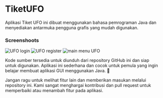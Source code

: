 # TiketUFO

Aplikasi Tiket UFO ini dibuat menggunakan bahasa pemrograman Java dan menyediakan antarmuka pengguna grafis yang mudah digunakan.

### Screenshoots
![UFO login](https://user-images.githubusercontent.com/93025188/222883939-b44dd328-2206-4162-811d-aa899d58ad45.png)
![UFO register](https://user-images.githubusercontent.com/93025188/222883984-3cf7efd3-790c-46e0-a1d7-a97389892e7d.png)
![main menu UFO](https://user-images.githubusercontent.com/93025188/222883996-d8f32e66-4f92-4346-90fb-1ebafc5f0159.png)

Kode sumber tersedia untuk diunduh dari repository GitHub ini dan siap untuk digunakan. Aplikasi ini sederhana dan cocok untuk pemula yang ingin belajar membuat aplikasi GUI menggunakan Java. 🚀

Jangan ragu untuk melihat fitur lain dan memberikan masukan melalui repository ini. Kami sangat menghargai kontribusi dan pull request untuk memperbaiki atau menambah fitur pada aplikasi.

